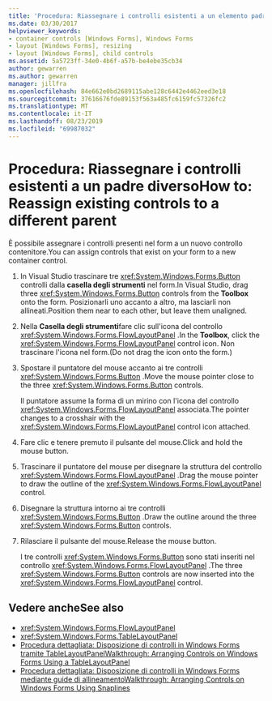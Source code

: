 ```yaml
---
title: 'Procedura: Riassegnare i controlli esistenti a un elemento padre diverso'
ms.date: 03/30/2017
helpviewer_keywords:
- container controls [Windows Forms], Windows Forms
- layout [Windows Forms], resizing
- layout [Windows Forms], child controls
ms.assetid: 5a5723ff-34e0-4b6f-a57b-be4ebe35cb34
author: gewarren
ms.author: gewarren
manager: jillfra
ms.openlocfilehash: 84e662e0bd2689115abe128c6442e4462eed3e18
ms.sourcegitcommit: 37616676fde89153f563a485fc6159fc57326fc2
ms.translationtype: MT
ms.contentlocale: it-IT
ms.lasthandoff: 08/23/2019
ms.locfileid: "69987032"
---
```

# <a name="how-to-reassign-existing-controls-to-a-different-parent"></a><span data-ttu-id="7bfbf-102">Procedura: Riassegnare i controlli esistenti a un padre diverso</span><span class="sxs-lookup"><span data-stu-id="7bfbf-102">How to: Reassign existing controls to a different parent</span></span>

<span data-ttu-id="7bfbf-103">È possibile assegnare i controlli presenti nel form a un nuovo controllo contenitore.</span><span class="sxs-lookup"><span data-stu-id="7bfbf-103">You can assign controls that exist on your form to a new container control.</span></span>

1. <span data-ttu-id="7bfbf-104">In Visual Studio trascinare tre <xref:System.Windows.Forms.Button> controlli dalla **casella degli strumenti** nel form.</span><span class="sxs-lookup"><span data-stu-id="7bfbf-104">In Visual Studio, drag three <xref:System.Windows.Forms.Button> controls from the **Toolbox** onto the form.</span></span> <span data-ttu-id="7bfbf-105">Posizionarli uno accanto a altro, ma lasciarli non allineati.</span><span class="sxs-lookup"><span data-stu-id="7bfbf-105">Position them near to each other, but leave them unaligned.</span></span>

2. <span data-ttu-id="7bfbf-106">Nella **Casella degli strumenti**fare clic sull'icona del controllo <xref:System.Windows.Forms.FlowLayoutPanel> .</span><span class="sxs-lookup"><span data-stu-id="7bfbf-106">In the **Toolbox**, click the <xref:System.Windows.Forms.FlowLayoutPanel> control icon.</span></span> <span data-ttu-id="7bfbf-107">Non trascinare l'icona nel form.</span><span class="sxs-lookup"><span data-stu-id="7bfbf-107">(Do not drag the icon onto the form.)</span></span>

3. <span data-ttu-id="7bfbf-108">Spostare il puntatore del mouse accanto ai tre controlli <xref:System.Windows.Forms.Button> .</span><span class="sxs-lookup"><span data-stu-id="7bfbf-108">Move the mouse pointer close to the three <xref:System.Windows.Forms.Button> controls.</span></span>

   <span data-ttu-id="7bfbf-109">Il puntatore assume la forma di un mirino con l'icona del controllo <xref:System.Windows.Forms.FlowLayoutPanel> associata.</span><span class="sxs-lookup"><span data-stu-id="7bfbf-109">The pointer changes to a crosshair with the <xref:System.Windows.Forms.FlowLayoutPanel> control icon attached.</span></span>

4. <span data-ttu-id="7bfbf-110">Fare clic e tenere premuto il pulsante del mouse.</span><span class="sxs-lookup"><span data-stu-id="7bfbf-110">Click and hold the mouse button.</span></span>

5. <span data-ttu-id="7bfbf-111">Trascinare il puntatore del mouse per disegnare la struttura del controllo <xref:System.Windows.Forms.FlowLayoutPanel> .</span><span class="sxs-lookup"><span data-stu-id="7bfbf-111">Drag the mouse pointer to draw the outline of the <xref:System.Windows.Forms.FlowLayoutPanel> control.</span></span>

6. <span data-ttu-id="7bfbf-112">Disegnare la struttura intorno ai tre controlli <xref:System.Windows.Forms.Button> .</span><span class="sxs-lookup"><span data-stu-id="7bfbf-112">Draw the outline around the three <xref:System.Windows.Forms.Button> controls.</span></span>

7. <span data-ttu-id="7bfbf-113">Rilasciare il pulsante del mouse.</span><span class="sxs-lookup"><span data-stu-id="7bfbf-113">Release the mouse button.</span></span>

   <span data-ttu-id="7bfbf-114">I tre controlli <xref:System.Windows.Forms.Button> sono stati inseriti nel controllo <xref:System.Windows.Forms.FlowLayoutPanel> .</span><span class="sxs-lookup"><span data-stu-id="7bfbf-114">The three <xref:System.Windows.Forms.Button> controls are now inserted into the <xref:System.Windows.Forms.FlowLayoutPanel> control.</span></span>

## <a name="see-also"></a><span data-ttu-id="7bfbf-115">Vedere anche</span><span class="sxs-lookup"><span data-stu-id="7bfbf-115">See also</span></span>

- <xref:System.Windows.Forms.FlowLayoutPanel>
- <xref:System.Windows.Forms.TableLayoutPanel>
- [<span data-ttu-id="7bfbf-116">Procedura dettagliata: Disposizione di controlli in Windows Forms tramite TableLayoutPanel</span><span class="sxs-lookup"><span data-stu-id="7bfbf-116">Walkthrough: Arranging Controls on Windows Forms Using a TableLayoutPanel</span></span>](walkthrough-arranging-controls-on-windows-forms-using-a-tablelayoutpanel.md)
- [<span data-ttu-id="7bfbf-117">Procedura dettagliata: Disposizione di controlli in Windows Forms mediante guide di allineamento</span><span class="sxs-lookup"><span data-stu-id="7bfbf-117">Walkthrough: Arranging Controls on Windows Forms Using Snaplines</span></span>](walkthrough-arranging-controls-on-windows-forms-using-snaplines.md)
